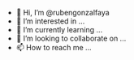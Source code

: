 - 👋 Hi, I’m @rubengonzalfaya
- 👀 I’m interested in ...
- 🌱 I’m currently learning ...
- 💞️ I’m looking to collaborate on ...
- 📫 How to reach me ...

<!---
rubengonzalfaya/rubengonzalfaya is a ✨ special ✨ repository because its `README.md` (this file) appears on your GitHub profile.
You can click the Preview link to take a look at your changes.
--->
